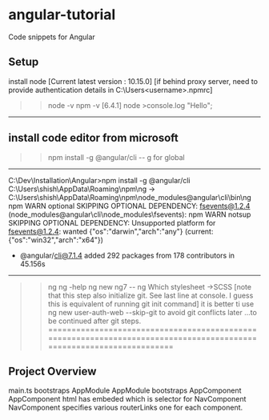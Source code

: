 # angular-tutorial
Code snippets for Angular

Setup
---------------
install node [Current latest version : 10.15.0]
[if behind proxy server, need to provide authentication details in C:\Users\<username>\.npmrc]
>>node -v
>>npm -v [6.4.1]
>>node
	>console.log "Hello";
-----------------------------
install code editor from microsoft
--------------
>>npm install -g @angular/cli 	-- g for global

----------------
C:\Dev\Installation\Angular>npm install -g @angular/cli
C:\Users\shish\AppData\Roaming\npm\ng -> C:\Users\shish\AppData\Roaming\npm\node_modules\@angular\cli\bin\ng
npm WARN optional SKIPPING OPTIONAL DEPENDENCY: fsevents@1.2.4 (node_modules\@angular\cli\node_modules\fsevents):
npm WARN notsup SKIPPING OPTIONAL DEPENDENCY: Unsupported platform for fsevents@1.2.4: wanted {"os":"darwin","arch":"any"} (current: {"os":"win32","arch":"x64"})

+ @angular/cli@7.1.4
added 292 packages from 178 contributors in 45.156s

----------------
>>ng
>>ng -help
>>ng new ng7 			-- ng <action><project-name>
 Which stylesheet ->SCSS
[note that this step also initialize git. See last line at console. I guess this is equivalent of running git init command]
it is better ti use ng new user-auth-web --skip-git to avoid git conflicts later
...to be continued after git steps.
=====================================================================================================================


Project Overview
---------------
main.ts bootstraps AppModule
AppModule bootstraps AppComponent
AppComponent html has embeded <app-nav>which is selector for NavComponent
NavComponent specifies various routerLinks one for each component.
